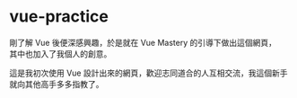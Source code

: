 # vue-practice
剛了解 Vue 後便深感興趣，於是就在 Vue Mastery 的引導下做出這個網頁，\
其中也加入了我個人的創意。

這是我初次使用 Vue 設計出來的網頁，歡迎志同道合的人互相交流，我這個新手\
就向其他高手多多指教了。
